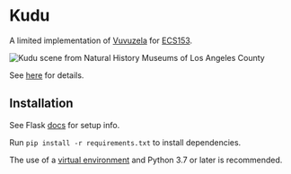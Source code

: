 # Kudu

A limited implementation of [Vuvuzela](https://vuvuzela.io/) for [ECS153](https://bob.cs.ucdavis.edu/classes/s19-ecs153/index.html).

![Kudu scene from Natural History Museums of Los Angeles County](https://nhm.org/site/sites/default/files/exhibits/halls/african/amh_kudu.jpg)

See [here](https://dl.acm.org/citation.cfm?id=2815417) for details.

## Installation

See Flask [docs](http://flask.pocoo.org/docs/1.0/installation/) for setup info.

Run `pip install -r requirements.txt` to install dependencies.

The use of a [virtual environment](https://docs.python.org/3/library/venv.html) and Python 3.7 or later is recommended.
